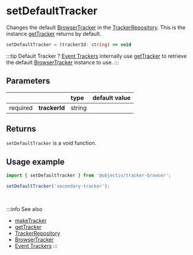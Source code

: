 # setDefaultTracker

Changes the default [BrowserTracker](/tracking/api-reference/general/BrowserTracker.md) in the [TrackerRepository](/tracking/api-reference/general/TrackerRepository.md). This is the instance [getTracker](/tracking/api-reference/general/getTracker.md) returns by default.  

```typescript
setDefaultTracker = (trackerId: string) => void
```

:::tip Default Tracker ?
[Event Trackers](/tracking/api-reference/event-trackers/overview.md) internally use [getTracker](/tracking/api-reference/general/getTracker.md) to retrieve the default [BrowserTracker](/tracking/api-reference/general/BrowserTracker.md) instance to use.
:::

## Parameters
|          |               | type   | default value
| :-:      | :--           | :--    | :--           
| required | **trackerId** | string |

## Returns
`setDefaultTracker` is a void function.

## Usage example

```typescript jsx
import { setDefaultTracker } from '@objectiv/tracker-browser';
```

```typescript jsx
setDefaultTracker('secondary-tracker');
```

<br />

:::info See also
- [makeTracker](/tracking/api-reference/general/makeTracker.md)
- [getTracker](/tracking/api-reference/general/getTracker.md)
- [TrackerRepository](/tracking/api-reference/general/TrackerRepository.md)
- [BrowserTracker](/tracking/api-reference/general/BrowserTracker.md) 
- [Event Trackers](/tracking/api-reference/event-trackers/overview.md)
:::

